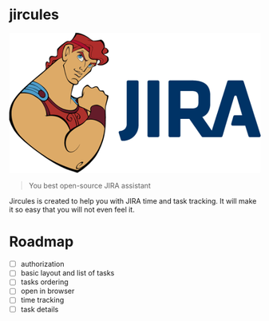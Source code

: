# jircules
![](./logo.png)

> You best open-source JIRA assistant

Jircules is created to help you with JIRA time and task tracking. It will make it so easy that you will not even feel it.

# Roadmap

- [ ] authorization
- [ ] basic layout and list of tasks
- [ ] tasks ordering
- [ ] open in browser
- [ ] time tracking
- [ ] task details
